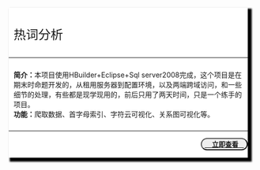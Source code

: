 <div style="float:left;margin-top:20px;margin-left:20px;background:white;box-shadow:5px 5px 3px 3px #000000">
<p style="font-size:25px;padding:10px;margin-bottom:20px;">热词分析</p>
<hr />
<p style="padding:10px;">
<b>简介：</b>本项目使用HBuilder+Eclipse+Sql server2008完成，这个项目是在期末时命题开发的，从租用服务器到配置环境，以及两端跨域访问，和一些细节的处理，有些都是现学现用的，前后只用了两天时间，只是一个练手的项目。
<br />
<b>功能：</b>爬取数据、首字母索引、字符云可视化、关系图可视化等。
</p>
<hr />
<button align="right" style="float:right;margin-bottom:15px;color:blue;border-radius: 15px;background:"><b><a href="https://584224779.github.io/boke/HotWord.html">&nbsp;&nbsp;&nbsp;&nbsp;立即查看&nbsp;&nbsp;&nbsp;</a></b></button>
</div>
<div style="both:clear;"></div>